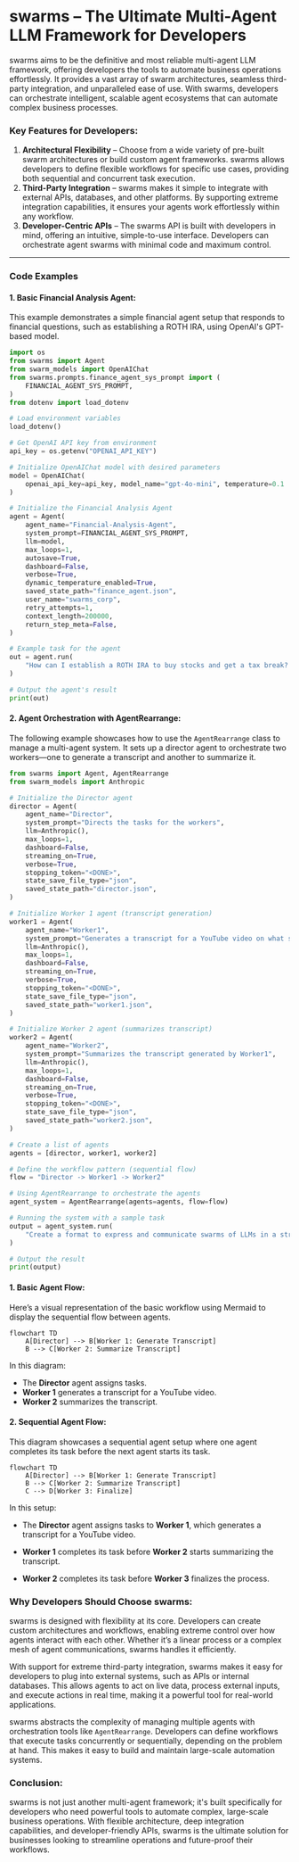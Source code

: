# swarms – The Ultimate Multi-Agent LLM Framework for Developers

swarms aims to be the definitive and most reliable multi-agent LLM framework, offering developers the tools to automate business operations effortlessly. It provides a vast array of swarm architectures, seamless third-party integration, and unparalleled ease of use. With swarms, developers can orchestrate intelligent, scalable agent ecosystems that can automate complex business processes.

### Key Features for Developers:

1. **Architectural Flexibility** – Choose from a wide variety of pre-built swarm architectures or build custom agent frameworks. swarms allows developers to define flexible workflows for specific use cases, providing both sequential and concurrent task execution.
2. **Third-Party Integration** – swarms makes it simple to integrate with external APIs, databases, and other platforms. By supporting extreme integration capabilities, it ensures your agents work effortlessly within any workflow.
3. **Developer-Centric APIs** – The swarms API is built with developers in mind, offering an intuitive, simple-to-use interface. Developers can orchestrate agent swarms with minimal code and maximum control.

---

### Code Examples

#### 1. Basic Financial Analysis Agent:

This example demonstrates a simple financial agent setup that responds to financial questions, such as establishing a ROTH IRA, using OpenAI's GPT-based model.

```python
import os
from swarms import Agent
from swarm_models import OpenAIChat
from swarms.prompts.finance_agent_sys_prompt import (
    FINANCIAL_AGENT_SYS_PROMPT,
)
from dotenv import load_dotenv

# Load environment variables
load_dotenv()

# Get OpenAI API key from environment
api_key = os.getenv("OPENAI_API_KEY")

# Initialize OpenAIChat model with desired parameters
model = OpenAIChat(
    openai_api_key=api_key, model_name="gpt-4o-mini", temperature=0.1
)

# Initialize the Financial Analysis Agent
agent = Agent(
    agent_name="Financial-Analysis-Agent",
    system_prompt=FINANCIAL_AGENT_SYS_PROMPT,
    llm=model,
    max_loops=1,
    autosave=True,
    dashboard=False,
    verbose=True,
    dynamic_temperature_enabled=True,
    saved_state_path="finance_agent.json",
    user_name="swarms_corp",
    retry_attempts=1,
    context_length=200000,
    return_step_meta=False,
)

# Example task for the agent
out = agent.run(
    "How can I establish a ROTH IRA to buy stocks and get a tax break? What are the criteria?"
)

# Output the agent's result
print(out)
```

#### 2. Agent Orchestration with AgentRearrange:

The following example showcases how to use the `AgentRearrange` class to manage a multi-agent system. It sets up a director agent to orchestrate two workers—one to generate a transcript and another to summarize it.

```python
from swarms import Agent, AgentRearrange
from swarm_models import Anthropic

# Initialize the Director agent
director = Agent(
    agent_name="Director",
    system_prompt="Directs the tasks for the workers",
    llm=Anthropic(),
    max_loops=1,
    dashboard=False,
    streaming_on=True,
    verbose=True,
    stopping_token="<DONE>",
    state_save_file_type="json",
    saved_state_path="director.json",
)

# Initialize Worker 1 agent (transcript generation)
worker1 = Agent(
    agent_name="Worker1",
    system_prompt="Generates a transcript for a YouTube video on what swarms are",
    llm=Anthropic(),
    max_loops=1,
    dashboard=False,
    streaming_on=True,
    verbose=True,
    stopping_token="<DONE>",
    state_save_file_type="json",
    saved_state_path="worker1.json",
)

# Initialize Worker 2 agent (summarizes transcript)
worker2 = Agent(
    agent_name="Worker2",
    system_prompt="Summarizes the transcript generated by Worker1",
    llm=Anthropic(),
    max_loops=1,
    dashboard=False,
    streaming_on=True,
    verbose=True,
    stopping_token="<DONE>",
    state_save_file_type="json",
    saved_state_path="worker2.json",
)

# Create a list of agents
agents = [director, worker1, worker2]

# Define the workflow pattern (sequential flow)
flow = "Director -> Worker1 -> Worker2"

# Using AgentRearrange to orchestrate the agents
agent_system = AgentRearrange(agents=agents, flow=flow)

# Running the system with a sample task
output = agent_system.run(
    "Create a format to express and communicate swarms of LLMs in a structured manner for YouTube"
)

# Output the result
print(output)
```

#### 1. Basic Agent Flow:

Here’s a visual representation of the basic workflow using Mermaid to display the sequential flow between agents.

```mermaid
flowchart TD
    A[Director] --> B[Worker 1: Generate Transcript]
    B --> C[Worker 2: Summarize Transcript]
```

In this diagram:

- The **Director** agent assigns tasks.
- **Worker 1** generates a transcript for a YouTube video.
- **Worker 2** summarizes the transcript.

#### 2. Sequential Agent Flow:

This diagram showcases a sequential agent setup where one agent completes its task before the next agent starts its task.

```mermaid
flowchart TD
    A[Director] --> B[Worker 1: Generate Transcript]
    B --> C[Worker 2: Summarize Transcript]
    C --> D[Worker 3: Finalize]
```

In this setup:

- The **Director** agent assigns tasks to **Worker 1**, which generates a transcript for a YouTube video.

- **Worker 1** completes its task before **Worker 2** starts summarizing the transcript.

- **Worker 2** completes its task before **Worker 3** finalizes the process.

### Why Developers Should Choose swarms:

swarms is designed with flexibility at its core. Developers can create custom architectures and workflows, enabling extreme control over how agents interact with each other. Whether it’s a linear process or a complex mesh of agent communications, swarms handles it efficiently.

With support for extreme third-party integration, swarms makes it easy for developers to plug into external systems, such as APIs or internal databases. This allows agents to act on live data, process external inputs, and execute actions in real time, making it a powerful tool for real-world applications.

swarms abstracts the complexity of managing multiple agents with orchestration tools like `AgentRearrange`. Developers can define workflows that execute tasks concurrently or sequentially, depending on the problem at hand. This makes it easy to build and maintain large-scale automation systems.

### Conclusion:

swarms is not just another multi-agent framework; it's built specifically for developers who need powerful tools to automate complex, large-scale business operations. With flexible architecture, deep integration capabilities, and developer-friendly APIs, swarms is the ultimate solution for businesses looking to streamline operations and future-proof their workflows.

